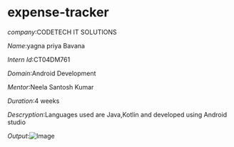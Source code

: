 # expense-tracker
*company*:CODETECH IT SOLUTIONS

*Name*:yagna priya Bavana

*Intern Id*:CT04DM761

*Domain*:Android Development

*Mentor*:Neela Santosh Kumar

*Duration*:4 weeks

*Descryption*:Languages used are Java,Kotlin and developed using Android studio

*Output*:![Image](https://github.com/user-attachments/assets/26c60421-c985-4d89-8dc5-26026d23ca0e)

